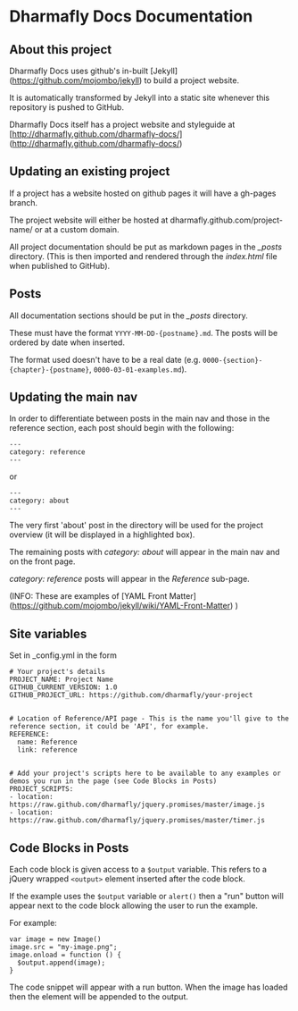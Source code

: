 Dharmafly Docs Documentation
=============================

About this project
-------------------

Dharmafly Docs uses github's in-built [Jekyll] (https://github.com/mojombo/jekyll) to build a project website.

It is automatically transformed by Jekyll into a static site whenever this repository is pushed to GitHub. 

Dharmafly Docs itself has a project website and styleguide at [http://dharmafly.github.com/dharmafly-docs/] (http://dharmafly.github.com/dharmafly-docs/)

Updating an existing project
-----------------------------

If a project has a website hosted on github pages it will have a gh-pages branch.

The project website will either be hosted at dharmafly.github.com/project-name/ or at a custom domain.

All project documentation should be put as markdown pages in the *_posts* directory. (This is then imported and rendered through the *index.html* file when published to GitHub).


Posts
-----

All documentation sections should be put in the *_posts* directory. 

These must have the format `YYYY-MM-DD-{postname}.md`. The posts will be ordered by date when inserted.

The format used doesn't have to be a real date (e.g. `0000-{section}-{chapter}-{postname}`, `0000-03-01-examples.md`).

Updating the main nav
---------------------

In order to differentiate between posts in the main nav and those in the reference section, each post should begin with the following:

    ---
    category: reference
    ---

or 

    ---
    category: about
    ---


The very first 'about' post in the directory will be used for the project overview (it will be displayed in a highlighted box).

The remaining posts with *category: about* will appear in the main nav and on the front page.

*category: reference* posts will appear in the *Reference* sub-page.
    
(INFO: These are examples of [YAML Front Matter] (https://github.com/mojombo/jekyll/wiki/YAML-Front-Matter) ) 
    
Site variables
---------------------

Set in _config.yml in the form

    # Your project's details
    PROJECT_NAME: Project Name
    GITHUB_CURRENT_VERSION: 1.0
    GITHUB_PROJECT_URL: https://github.com/dharmafly/your-project


    # Location of Reference/API page - This is the name you'll give to the reference section, it could be 'API', for example.
    REFERENCE: 
      name: Reference
      link: reference
      
      
    # Add your project's scripts here to be available to any examples or demos you run in the page (see Code Blocks in Posts)
    PROJECT_SCRIPTS:
    - location: https://raw.github.com/dharmafly/jquery.promises/master/image.js
    - location: https://raw.github.com/dharmafly/jquery.promises/master/timer.js



Code Blocks in Posts
---------------------

Each code block is given access to a `$output` variable. This refers to a
jQuery wrapped `<output>` element inserted after the code block. 

If the example uses the `$output` variable or `alert()` then a "run" button will appear next to
the code block allowing the user to run the example.

For example:

    var image = new Image()
    image.src = "my-image.png";
    image.onload = function () {
      $output.append(image);
    }

The code snippet will appear with a run button. When the image has loaded then
the element will be appended to the output.
